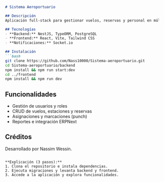 ````markdown
# Sistema Aeroportuario

## Descripción
Aplicación full‑stack para gestionar vuelos, reservas y personal en múltiples estaciones aeroportuarias.

## Tecnologías
- **Backend:** NestJS, TypeORM, PostgreSQL  
- **Frontend:** React, Vite, Tailwind CSS  
- **Notificaciones:** Socket.io

## Instalación
```bash
git clone https://github.com/Nass10000/Sistema-aeroportuario.git
cd Sistema-aeroportuario/backend
npm install && npm run start:dev
cd ../frontend
npm install && npm run dev
````

## Funcionalidades

* Gestión de usuarios y roles
* CRUD de vuelos, estaciones y reservas
* Asignaciones y marcaciones (punch)
* Reportes e integración ERPNext

## Créditos

Desarrollado por Nassim Wessin.

```

**Explicación (3 pasos):**  
1. Clona el repositorio e instala dependencias.  
2. Ejecuta migraciones y levanta backend y frontend.  
3. Accede a la aplicación y explora funcionalidades.
```
